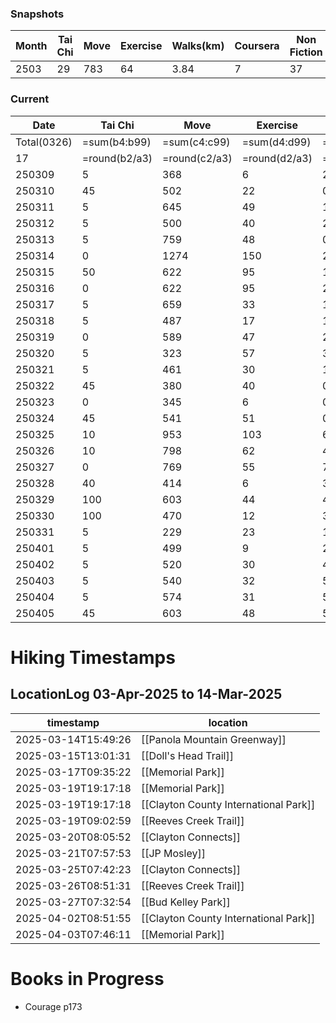 ### Snapshots

| Month   | Tai Chi | Move | Exercise | Walks(km) | Coursera | Non Fiction | Fiction |
| ------ | ------- | ---- | -------- | --------- | -------- | ----------- | ------- |
| 2503 |   29    | 783  |   64     |    3.84      |  7     |      37    |    18   |

### Current

| Date   | Tai Chi | Move | Exercise | Walks(km) | Coursera | Non Fiction | Fiction |
| ------ | ------- | ---- | -------- | --------- | -------- | ----------- | ------- |
| Total(0326)  | =sum(b4:b99)|=sum(c4:c99)|=sum(d4:d99)|=round(sum(e4:e99),2)|=sum(f4:f99)|=sum(g4:g99)|=sum(h4:h99)|
| 17 | =round(b2/a3) | =round(c2/a3)| =round(d2/a3) | =round(e2/a3,2) | =round(f2/a3) | =round(g2/a3) | =round(h2/a3) |
| 250309 | 5       | 368  | 6        | 2.33      | 120      | 36          | 24      |
| 250310 | 45      | 502  | 22       | 0         | 0        | 11          | 23      |
| 250311 | 5       | 645  | 49       | 1.4       | 0        | 0           | 36      |
| 250312 | 5       | 500  | 40       | 2.62      | 0        | 0           | 0       |
| 250313 | 5       | 759  | 48       | 0.39      | 0        | 4           | 0       |
| 250314 | 0       | 1274 | 150      | 2.65      | 0        | 64          | 0       |
| 250315 | 50      | 622  | 95       | 10.69     | 0        | 115         | 0       |
| 250316 | 0       | 622  | 95       | 2.99      | 0        | 50          | 0       |
| 250317 | 5       | 659  | 33       | 1.7       | 0        | 0           | 224     |
| 250318 | 5       | 487  | 17       | 1         | 0        | 0           | 0       |
| 250319 | 0       | 589  | 47       | 2.56      | 0        | 94          | 0       |
| 250320 | 5       | 323  | 57       | 3.72      | 0        | 40          | 0       |
| 250321 | 5       | 461  | 30       | 1.75      | 0        | 40          | 0       |
| 250322 | 45      | 380  | 40       | 0         | 0        | 20          | 0       |
| 250323 |  0      | 345  | 6        | 0         | 0        | 20          | 0       |
| 250324 | 45      | 541  | 51       | 0         | 0        | 100         | 0       |
| 250325 | 10      | 953  | 103      | 6.45      | 0        | 32          | 0       |
| 250326 | 10      | 798  | 62       | 4.26      | 0        | 0           | 0       |
| 250327 | 0       | 769  | 55       | 7.94      | 0        | 0           | 0       |
| 250328 | 40      | 414  | 6        | 3.07      | 0        | 0           | 0       |
| 250329 | 100     | 603  | 44       | 4.68      | 0        | 0           | 0       |
| 250330 | 100     | 470  | 12       | 3.23      | 0        | 0           | 0       |
| 250331 | 5       | 229  | 23       | 1.89      | 0        | 0           | 0       |
| 250401 | 5       | 499  | 9        | 2.71      | 0        | 20          | 0       |
| 250402 | 5       | 520  | 30       | 4.19      | 0        | 0           | 0       |
| 250403 | 5       | 540  | 32       | 5.41      | 0        | 0           | 0       |
| 250404 | 5       | 574  | 31       | 5.13      | 0        | 0           | 0       |
| 250405 | 45      | 603  | 48       | 5.82      | 0        | 0           | 0       |



# Hiking Timestamps
## LocationLog 03-Apr-2025 to 14-Mar-2025

| timestamp | location |
|------|-------|
| 2025-03-14T15:49:26 | [[Panola Mountain Greenway]] |
| 2025-03-15T13:01:31 | [[Doll's Head Trail]] |
| 2025-03-17T09:35:22 | [[Memorial Park]] |
| 2025-03-19T19:17:18 | [[Memorial Park]] |
| 2025-03-19T19:17:18 | [[Clayton County International Park]] |
| 2025-03-19T09:02:59 | [[Reeves Creek Trail]] |
| 2025-03-20T08:05:52 | [[Clayton Connects]] |
| 2025-03-21T07:57:53 | [[JP Mosley]] |
| 2025-03-25T07:42:23 | [[Clayton Connects]] |
| 2025-03-26T08:51:31 | [[Reeves Creek Trail]] |
| 2025-03-27T07:32:54 | [[Bud Kelley Park]] |
| 2025-04-02T08:51:55 | [[Clayton County International Park]] |
| 2025-04-03T07:46:11 | [[Memorial Park]] |
# Books in Progress
* Courage p173